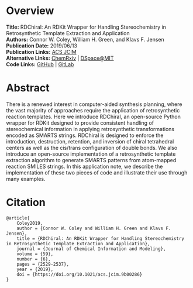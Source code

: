 # Overview
**Title:** RDChiral: An RDKit Wrapper for Handling Stereochemistry in Retrosynthetic Template Extraction and
Application<br>
**Authors:** Connor W. Coley, William H. Green, and Klavs F. Jensen<br>
**Publication Date:** 2019/06/13<br>
**Publication Links:** [ACS JCIM](https://pubs.acs.org/doi/abs/10.1021/acs.jcim.9b00286)<br>
**Alternative Links:** [ChemRxiv](https://chemrxiv.org/engage/chemrxiv/article-details/60c741240f50dbe270395a6d) |
[DSpace@MIT](https://dspace.mit.edu/handle/1721.1/134762)<br>
**Code Links:** [GitHub](https://github.com/connorcoley/rdchiral) | [GitLab](https://gitlab.com/ljn917/rdchiral_cpp)


# Abstract
There is a renewed interest in computer-aided synthesis planning, where the vast majority of approaches require the
application of retrosynthetic reaction templates. Here we introduce RDChiral, an open-source Python wrapper for RDKit
designed to provide consistent handling of stereochemical information in applying retrosynthetic transformations
encoded as SMARTS strings. RDChiral is designed to enforce the introduction, destruction, retention, and inversion of
chiral tetrahedral centers as well as the cis/trans configuration of double bonds. We also introduce an open-source
implementation of a retrosynthetic template extraction algorithm to generate SMARTS patterns from atom-mapped reaction
SMILES strings. In this application note, we describe the implementation of these two pieces of code and illustrate
their use through many examples.


# Citation
```
@article{
    Coley2019,
    author = {Connor W. Coley and William H. Green and Klavs F. Jensen},
    title = {RDChiral: An RDKit Wrapper for Handling Stereochemistry in Retrosynthetic Template Extraction and Application},
    journal = {Journal of Chemical Information and Modeling},
    volume = {59},
    number = {6},
    pages = {2529-2537},
    year = {2019},
    doi = {https://doi.org/10.1021/acs.jcim.9b00286}
}
```
